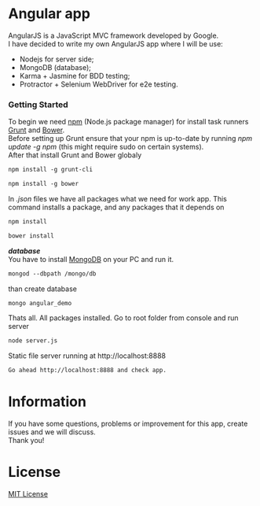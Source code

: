 Angular app
====================

AngularJS is a JavaScript MVC framework developed by Google.<br/>
I have decided to write my own AngularJS app where I will be use:<br/>
- Nodejs for server side;
- MongoDB (database);
- Karma + Jasmine for BDD testing;
- Protractor + Selenium WebDriver for e2e testing.<br/>

### Getting Started
To begin we need [npm](https://www.npmjs.com/) (Node.js package manager) for install task runners [Grunt](http://gruntjs.com/) and [Bower](http://bower.io/). <br/>
Before setting up Grunt ensure that your npm is up-to-date by running *npm update -g npm* (this might require sudo on certain systems). <br/>
After that install Grunt and Bower globaly
```html
npm install -g grunt-cli
```
```html
npm install -g bower
```
In *.json* files we have all packages what we need for work app. This command installs a package, and any packages that it depends on
```html
npm install
```
```html
bower install
```
***database***<br/>
You have to install [MongoDB](http://docs.mongodb.org/manual/tutorial/install-mongodb-on-windows/) on your PC  and run it.
```html
mongod --dbpath /mongo/db
```
than create database
```html
mongo angular_demo
```
Thats all. All packages installed. Go to root folder from console and run server
```html
node server.js
```

Static file server running at http://localhost:8888
```html
Go ahead http://localhost:8888 and check app.
```

Information
============
If you have some questions, problems or improvement for this app, create issues and we will discuss.<br/>
Thank you!

License
========
[MIT License](http://opensource.org/licenses/mit-license.php)



